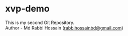 # xvp-demo
This is my second Git Repository.
<br>
Author - Md Rabbi Hossain (rabbihossainbd@gmail.com)
